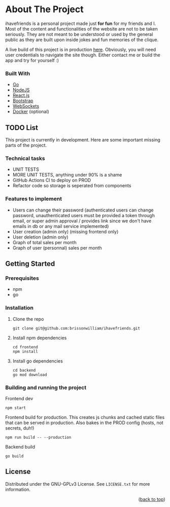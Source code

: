 <div id="top"></div>


<!-- ABOUT THE PROJECT -->
# About The Project

ihavefriends is a personal project made just **for fun** for my friends and I. Most of the content and functionalities
of the website are not to be taken seriously. They are not meant to be understood or used by the general public
as they are built upon inside jokes and fun memories of the clique.

A live build of this project is in production [here](https://sourpusss.com). Obviously, you will need user credentials to navigate the site though. Either contact me or build the app and try for yourself :)

### Built With

* [Go](https://go.dev/)
* [NodeJS](https://nodejs.org/en/)
* [React.js](https://reactjs.org/)
* [Bootstrap](https://getbootstrap.com)
* [WebSockets](https://developer.mozilla.org/en-US/docs/Web/API/WebSocket)
* [Docker](https://www.docker.com) (optional)


## TODO List

This project is currently in development. Here are some important missing parts of the project.

### Technical tasks
- UNIT TESTS
- MORE UNIT TESTS, anything under 90% is a shame
- GitHub Actions CI to deploy on PROD
- Refactor code so storage is seperated from components

### Features to implement
- Users can change their password (authenticated users can change password, unauthenticated users must be provided a token through email, or super admin approval / provides link since we don't have emails in db or any mail service implemented)
- User creation (admin only) (missing frontend only)
- User deletion (admin only)
- Graph of total sales per month
- Graph of user (personnal) sales per month


<!-- GETTING STARTED -->
## Getting Started

### Prerequisites
* npm
* go

### Installation

1. Clone the repo
   ```
   git clone git@github.com:brissonwilliam/ihavefriends.git
   ```
2. Install npm dependencies
   ```
   cd frontend
   npm install
   ```
3. Install go dependencies
   ```
   cd backend
   go mod download
   ```

### Building and running the project
Frontend dev
```
npm start
```

Frontend build for production. This creates js chunks and cached static files that can be served in production. Also bakes in the PROD config (hosts, not secrets, duh!)
```
npm run build -- --production
```

Backend build
```
go build
```


<!-- LICENSE -->
## License

Distributed under the GNU-GPLv3 License. See `LICENSE.txt` for more information.

<p align="right">(<a href="#top">back to top</a>)</p>

